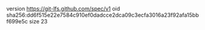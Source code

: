 version https://git-lfs.github.com/spec/v1
oid sha256:dd6f515e22e7584c910ef0dadcce2dca09c3ecfa3016a23f92afa15bbf699e5c
size 23
